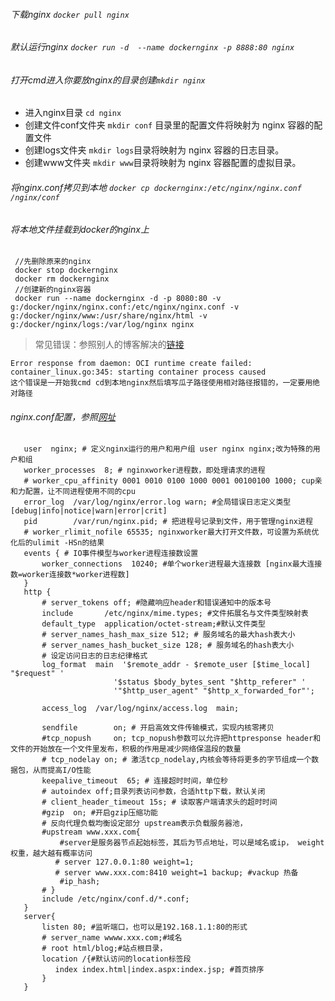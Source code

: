 ###### 下载nginx `docker pull nginx`
###### 默认运行nginx `docker run -d  --name dockernginx -p 8888:80 nginx`
###### 打开cmd进入你要放nginx的目录创建`mkdir nginx `
- 进入nginx目录 `cd nginx`
- 创建文件conf文件夹 `mkdir conf` 目录里的配置文件将映射为 nginx 容器的配置文件
- 创建logs文件夹 `mkdir logs`目录将映射为 nginx 容器的日志目录。
- 创建www文件夹 `mkdir www`目录将映射为 nginx 容器配置的虚拟目录。
###### 将nginx.conf拷贝到本地 `docker cp dockernginx:/etc/nginx/nginx.conf /nginx/conf`
###### 将本地文件挂载到docker的nginx上 
 ```
  //先删除原来的nginx
  docker stop dockernginx  
  docker rm dockernginx
  //创建新的nginx容器
  docker run --name dockernginx -d -p 8080:80 -v g:/docker/nginx/nginx.conf:/etc/nginx/nginx.conf -v g:/docker/nginx/www:/usr/share/nginx/html -v g:/docker/nginx/logs:/var/log/nginx nginx
 ```
 >常见错误：参照别人的博客解决的[链接](https://blog.csdn.net/weixin_33860528/article/details/93179590)
  ```
  Error response from daemon: OCI runtime create failed: container_linux.go:345: starting container process caused
  这个错误是一开始我cmd cd到本地nginx然后填写瓜子路径使用相对路径报错的，一定要用绝对路径
  ```
###### nginx.conf配置，参照[网址](http://www.360doc.com/content/18/0111/23/25533110_721195668.shtml)
 ```   
    user  nginx; # 定义nginx运行的用户和用户组 user nginx nginx;改为特殊的用户和组
    worker_processes  8; # nginxworker进程数，即处理请求的进程
    # worker_cpu_affinity 0001 0010 0100 1000 0001 00100100 1000; cup亲和力配置，让不同进程使用不同的cpu
    error_log  /var/log/nginx/error.log warn; #全局错误日志定义类型[debug|info|notice|warn|error|crit]
    pid        /var/run/nginx.pid; # 把进程号记录到文件，用于管理nginx进程
    # worker_rlimit_nofile 65535; nginxworker最大打开文件数，可设置为系统优化后的ulimit -HSn的结果
    events { # IO事件模型与worker进程连接数设置
        worker_connections  10240; #单个worker进程最大连接数 [nginx最大连接数=worker连接数*worker进程数] 
    }
    http {
        # server_tokens off; #隐藏响应header和错误通知中的版本号
        include       /etc/nginx/mime.types; #文件拓展名与文件类型映射表
        default_type  application/octet-stream;#默认文件类型
        # server_names_hash_max_size 512; # 服务域名的最大hash表大小
        # server_names_hash_bucket_size 128; # 服务域名的hash表大小
        # 设定访问日志的日志纪律格式
        log_format  main  '$remote_addr - $remote_user [$time_local] "$request" '
                        '$status $body_bytes_sent "$http_referer" '
                        '"$http_user_agent" "$http_x_forwarded_for"';

        access_log  /var/log/nginx/access.log  main;

        sendfile        on; # 开启高效文件传输模式，实现内核零拷贝
        #tcp_nopush     on; tcp_nopush参数可以允许把httpresponse header和文件的开始放在一个文件里发布，积极的作用是减少网络保温段的数量
        # tcp_nodelay on; # 激活tcp_nodelay,内核会等待将更多的字节组成一个数据包，从而提高I/O性能
        keepalive_timeout  65; # 连接超时时间，单位秒
        # autoindex off;目录列表访问参数，合适http下载，默认关闭
        # client_header_timeout 15s; # 读取客户端请求头的超时时间
        #gzip  on; #开启gzip压缩功能
        # 反向代理负载均衡设定部分 upstream表示负载服务器池，
        #upstream www.xxx.com{
            #server是服务器节点起始标签，其后为节点地址，可以是域名或ip， weight权重，越大越有概率访问
           # server 127.0.0.1:80 weight=1;
           # server www.xxx.com:8410 weight=1 backup; #vackup 热备
            #ip_hash;
        # }
        include /etc/nginx/conf.d/*.conf;
    }
    server{
        listen 80; #监听端口，也可以是192.168.1.1:80的形式
        # server_name wwww.xxx.com;#域名
        # root html/blog;#站点根目录，
        location /{#默认访问的location标签段
           index index.html|index.aspx:index.jsp; #首页排序
        } 
    }
 ```